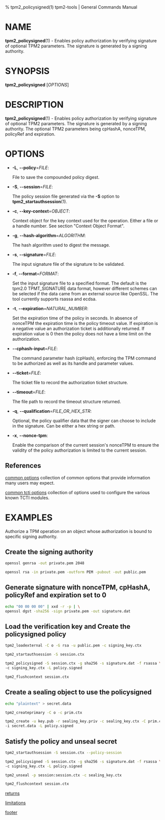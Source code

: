 % tpm2_policysigned(1) tpm2-tools | General Commands Manual

# NAME

**tpm2_policysigned**(1) - Enables policy authorization by verifying signature
of optional TPM2 parameters. The signature is generated by a signing authority.

# SYNOPSIS

**tpm2_policysigned** [*OPTIONS*]

# DESCRIPTION

**tpm2_policysigned**(1) - Enables policy authorization by verifying signature
of optional TPM2 parameters. The signature is generated by a signing authority.
The optional TPM2 parameters being cpHashA, nonceTPM, policyRef and expiration.

# OPTIONS

  * **-L**, **\--policy**=_FILE_:

    File to save the compounded policy digest.

  * **-S**, **\--session**=_FILE_:

    The policy session file generated via the **-S** option to
    **tpm2_startauthsession**(1).

  * **-c**, **\--key-context**=_OBJECT_:

    Context object for the key context used for the operation. Either a file
    or a handle number. See section "Context Object Format".

  * **-g**, **\--hash-algorithm**=_ALGORITHM_:

    The hash algorithm used to digest the message.

  * **-s**, **\--signature**=_FILE_:

    The input signature file of the signature to be validated.

  * **-f**, **\--format**=_FORMAT_:

    Set the input signature file to a specified format. The default is the
    tpm2.0 TPMT_SIGNATURE data format, however different schemes can be selected
    if the data came from an external source like OpenSSL. The tool currently
    supports rsassa and ecdsa.

  * **-t**, **\--expiration**=_NATURAL_NUMBER_:

    Set the expiration time of the policy in seconds. In absence of nonceTPM
    the expiration time is the policy timeout value. If expiration is a negative
    value an authorization ticket is additionally returned. If expiration value
    is 0 then the policy does not have a time limit on the authorization.

  * **\--cphash-input**=_FILE_:

    The command parameter hash (cpHash), enforcing the TPM command to be
    authorized as well as its handle and parameter values.

  * **\--ticket**=_FILE_:

    The ticket file to record the authorization ticket structure.

  * **\--timeout**=_FILE_:

    The file path to record the timeout structure returned.

  * **-q**, **\--qualification**=_FILE\_OR\_HEX\_STR_:

    Optional, the policy qualifier data that the signer can choose to include in the
    signature. Can be either a hex string or path.

  * **-x**, **\--nonce-tpm**:

    Enable the comparison of the current session's nonceTPM to ensure the
    validity of the policy authorization is limited to the current session.

## References

[common options](common/options.md) collection of common options that provide
information many users may expect.

[common tcti options](common/tcti.md) collection of options used to configure
the various known TCTI modules.

# EXAMPLES

Authorize a TPM operation on an object whose authorization is bound to specific
signing authority.

## Create the signing authority
```bash
openssl genrsa -out private.pem 2048

openssl rsa -in private.pem -outform PEM -pubout -out public.pem
```

## Generate signature with nonceTPM, cpHashA, policyRef and expiration set to 0
```bash
echo "00 00 00 00" | xxd -r -p | \
openssl dgst -sha256 -sign private.pem -out signature.dat
```

## Load the verification key and Create the policysigned policy
```bash
tpm2_loadexternal -C o -G rsa -u public.pem -c signing_key.ctx

tpm2_startauthsession -S session.ctx

tpm2_policysigned -S session.ctx -g sha256 -s signature.dat -f rsassa \
-c signing_key.ctx -L policy.signed

tpm2_flushcontext session.ctx
```

## Create a sealing object to use the policysigned
```bash
echo "plaintext" > secret.data

tpm2_createprimary -C o -c prim.ctx

tpm2_create -u key.pub -r sealing_key.priv -c sealing_key.ctx -C prim.ctx \
-i secret.data -L policy.signed
```

## Satisfy the policy and unseal secret
```bash
tpm2_startauthsession -S session.ctx --policy-session

tpm2_policysigned -S session.ctx -g sha256 -s signature.dat -f rsassa \
-c signing_key.ctx -L policy.signed

tpm2_unseal -p session:session.ctx -c sealing_key.ctx

tpm2_flushcontext session.ctx
```

[returns](common/returns.md)

[limitations](common/policy-limitations.md)

[footer](common/footer.md)
